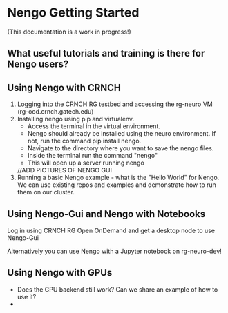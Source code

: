 # Nengo Getting Started

(This documentation is a work in progress!)

## What useful tutorials and training is there for Nengo users?

## Using Nengo with CRNCH

1. Logging into the CRNCH RG testbed and accessing the rg-neuro VM (rg-ood.crnch.gatech.edu)
2. Installing nengo using pip and virtualenv.
    <ul>
        <li> Access the terminal in the virtual environment.
        <li> Nengo should already be installed using the neuro environment. If not, run the command pip install nengo.
        <li> Navigate to the directory where you want to save the nengo files.
        <li> Inside the terminal run the command "nengo"
        <li> This will open up a server running nengo
    </ul>
    //ADD PICTURES OF NENGO GUI
3. Running a basic Nengo example - what is the "Hello World" for Nengo. We can use existing repos and examples and demonstrate how to run them on our cluster.

## Using Nengo-Gui and Nengo with Notebooks

Log in using CRNCH RG Open OnDemand and get a desktop node to use Nengo-Gui

Alternatively you can use Nengo with a Jupyter notebook on rg-neuro-dev!

## Using Nengo with GPUs

- Does the GPU backend still work? Can we share an example of how to use it?
-
